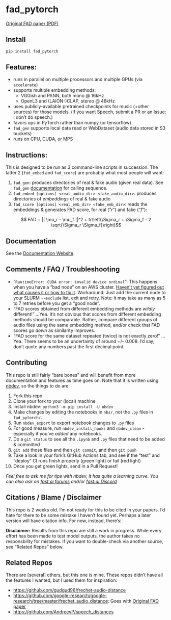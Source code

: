 fad_pytorch
================

<!-- WARNING: THIS FILE WAS AUTOGENERATED! DO NOT EDIT! -->

[Original FAD paper (PDF)](https://arxiv.org/pdf/1812.08466.pdf)

## Install

``` sh
pip install fad_pytorch
```

## Features:

- runs in parallel on multiple processors and multiple GPUs (via
  `accelerate`)
- supports multiple embedding methods:
  - VGGish and PANN, both mono @ 16kHz
  - OpenL3 and (LAION-)CLAP, stereo @ 48kHz
- uses publicly-available pretrained checkpoints for music (+other
  sources) for those models. (if you want Speech, submit a PR or an
  Issue; I don’t do speech.)
- favors ops in PyTorch rather than numpy (or tensorflow)
- `fad_gen` supports local data read or WebDataset (audio data stored in
  S3 buckets)
- runs on CPU, CUDA, or MPS

## Instructions:

This is designed to be run as 3 command-line scripts in succession. The
latter 2 (`fad_embed` and `fad_score`) are probably what most people
will want:

1.  `fad_gen`: produces directories of real & fake audio (given real
    data). See `fad_gen`
    [documentation](https://drscotthawley.github.io/fad_pytorch/fad_gen.html)
    for calling sequence.
2.  `fad_embed [options] <real_audio_dir> <fake_audio_dir>`: produces
    directories of *embeddings* of real & fake audio
3.  `fad_score [options] <real_emb_dir> <fake_emb_dir>`: reads the
    embeddings & generates FAD score, for real (“$r$”) and fake (“$f$”):

$$ FAD = || \mu_r - \mu_f ||^2 + tr\left(\Sigma_r + \Sigma_f - 2 \sqrt{\Sigma_r \Sigma_f}\right)$$

## Documentation

See the [Documentation
Website](https://drscotthawley.github.io/fad_pytorch/).

## Comments / FAQ / Troubleshooting

- “`RuntimeError: CUDA error: invalid device ordinal`”: This happens
  when you have a “bad node” on an AWS cluster. [Haven’t yet figured out
  what causes it or how to fix
  it](https://discuss.huggingface.co/t/solved-accelerate-accelerator-cuda-error-invalid-device-ordinal/21509/1).
  Workaround: Just add the current node to your SLURM `--exclude` list,
  exit and retry. Note: it may take as many as 5 to 7 retries before you
  get a “good node”.
- “FAD scores obtained from different embedding methods are *wildly*
  different!” …Yea. It’s not obvious that scores from different
  embedding methods should be comparable. Rather, compare different
  groups of audio files using the same embedding method, and/or check
  that FAD scores go *down* as similarity improves.
- “FAD score for the same dataset repeated (twice) is not exactly zero!”
  …Yea. There seems to be an uncertainty of around +/- 0.008. I’d say,
  don’t quote any numbers past the first decimal point.

## Contributing

This repo is still fairly “bare bones” and will benefit from more
documentation and features as time goes on. Note that it is written
using [nbdev](https://nbdev.fast.ai/), so the things to do are:

1.  Fork this repo
2.  Clone your fork to your (local) machine
3.  Install nbdev: `python3 -m pip install -U nbdev`
4.  Make changes by editing the notebooks in `nbs/`, not the `.py` files
    in `fad_pytorch/`.
5.  Run `nbdev_export` to export notebook changes to `.py` files
6.  For good measure, run `nbdev_install_hooks` and `nbdev_clean` -
    especially if you’ve *added* any notebooks.
7.  Do a `git status` to see all the `.ipynb` and `.py` files that need
    to be added & committed
8.  `git add` those files and then `git commit`, and then `git push`
9.  Take a look in your fork’s GitHub Actions tab, and see if the “test”
    and “deploy” CI runs finish properly (green light) or fail (red
    light)
10. Once you get green lights, send in a Pull Request!

*Feel free to ask me for tips with nbdev, it has quite a learning curve.
You can also ask on [fast.ai forums](https://forums.fast.ai/) and/or
[fast.ai
Discord](https://discord.com/channels/689892369998676007/887694559952400424)*

## Citations / Blame / Disclaimer

This repo is 2 weeks old. I’m not ready for this to be cited in your
papers. I’d hate for there to be some mistake I haven’t found yet.
Perhaps a later version will have citation info. For now, instead,
there’s:

**Disclaimer:** Results from this repo are still a work in progress.
While every effort has been made to test model outputs, the author takes
no responsbility for mistakes. If you want to double-check via another
source, see “Related Repos” below.

## Related Repos

There are \[several\] others, but this one is mine. These repos didn’t
have all the features I wanted, but I used them for inspiration:

- https://github.com/gudgud96/frechet-audio-distance
- https://github.com/google-research/google-research/tree/master/frechet_audio_distance:
  Goes with [Original FAD paper](https://arxiv.org/pdf/1812.08466.pdf)
- https://github.com/AndreevP/speech_distances
